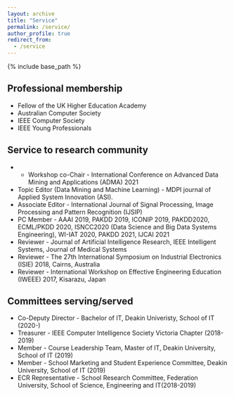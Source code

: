 ```yaml
---
layout: archive
title: "Service"
permalink: /service/
author_profile: true
redirect_from:
  - /service
---
```


{% include base_path %}

Professional membership
-----------------------
* Fellow of the UK Higher Education Academy
* Australian Computer Society
* IEEE Computer Society
* IEEE Young Professionals

Service to research community
-----------------------------
* * Workshop co-Chair - International Conference on Advanced Data Mining and Applications (ADMA) 2021
* Topic Editor (Data Mining and Machine Learning) - MDPI journal of Applied System Innovation (ASI).
* Associate Editor - International Journal of Signal Processing, Image Processing and Pattern Recognition (IJSIP)
* PC Member - AAAI 2019, PAKDD 2019, ICONIP 2019, PAKDD2020, ECML/PKDD 2020, ISNCC2020 (Data Science and Big Data Systems Engineering), WI-IAT 2020, PAKDD 2021, IJCAI 2021
* Reviewer - Journal of Artificial Intelligence Research, IEEE Intelligent Systems, Journal of Medical Systems
* Reviewer - The 27th International Symposium on Industrial Electronics (ISIE) 2018, Cairns, Australia
* Reviewer - International Workshop on Effective Engineering Education (IWEEE) 2017, Kisarazu, Japan

Committees serving/served
--------------------------
* Co-Deputy Director - Bachelor of IT, Deakin Univeristy, School of IT (2020-)
* Treasurer - IEEE Computer Intelligence Society Victoria Chapter (2018-2019)
* Member - Course Leadership Team, Master of IT, Deakin University, School of IT (2019)
* Member - School Marketing and Student Experience Committee, Deakin University, School of IT (2019) 
* ECR Representative - School Research Committee, Federation University, School of Science, Engineering and IT(2018-2019)
